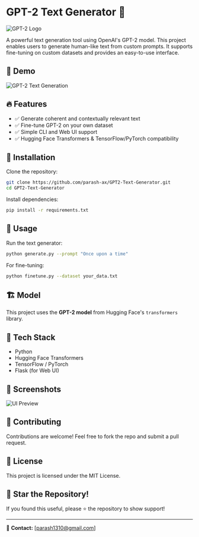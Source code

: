 # GPT-2 Text Generator 🚀

![GPT-2 Logo](https://cdn.analyticsvidhya.com/wp-content/uploads/2023/07/11-Oct-2022-1200x600_SoHY84J.jpg)

A powerful text generation tool using OpenAI's GPT-2 model. This project enables users to generate human-like text from custom prompts. It supports fine-tuning on custom datasets and provides an easy-to-use interface.

## 🎥 Demo
![GPT-2 Text Generation](https://media.giphy.com/media/QTfX9Ejfra3ZmNxh6B/giphy.gif)

## 🔥 Features
- ✅ Generate coherent and contextually relevant text
- ✅ Fine-tune GPT-2 on your own dataset
- ✅ Simple CLI and Web UI support
- ✅ Hugging Face Transformers & TensorFlow/PyTorch compatibility

## 🚀 Installation

Clone the repository:
```bash
git clone https://github.com/parash-ax/GPT2-Text-Generator.git
cd GPT2-Text-Generator
```

Install dependencies:
```bash
pip install -r requirements.txt
```

## 🎯 Usage

Run the text generator:
```bash
python generate.py --prompt "Once upon a time"
```

For fine-tuning:
```bash
python finetune.py --dataset your_data.txt
```

## 🏗️ Model
This project uses the **GPT-2 model** from Hugging Face's `transformers` library.

## 📌 Tech Stack
- Python
- Hugging Face Transformers
- TensorFlow / PyTorch
- Flask (for Web UI)

## 📸 Screenshots
![UI Preview](https://sendbird.imgix.net/cms/The-best-AI-chatbots-of-2024_img12.png)

## 🤝 Contributing
Contributions are welcome! Feel free to fork the repo and submit a pull request.

## 📜 License
This project is licensed under the MIT License.

## 🌟 Star the Repository!
If you found this useful, please ⭐ the repository to show support!

---  
📧 **Contact:** [parash1310@gmail.com]
